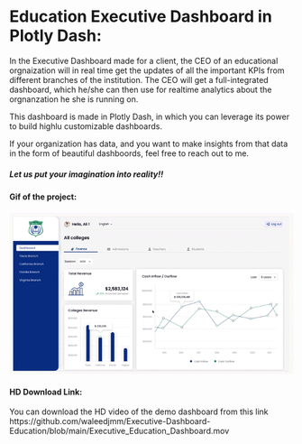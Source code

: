 # Education Executive Dashboard in Plotly Dash:

<p> In the Executive Dashboard made for a client, the CEO of an educational orgnaization will in real time get the updates of all the important KPIs from different branches of the institution. The CEO will get a full-integrated dashboard, which he/she can then use for realtime analytics about the orgnanzation he she is running on. </p>

<p> This dashboard is made in Plotly Dash, in which you can leverage its power to build highlu customizable dashboards. </p>


<p> If your organization has data, and you want to make insights from that data in the form of beautiful dashboords, feel free to reach out to me. </p>


##### Let us put your imagination into reality!!


#### Gif of the project: 

#### <img src="https://github.com/waleedjmm/Executive-Dashboard-Education/blob/main/Executive_Education_Dashboard.gif" />


#### HD Download Link:

<p> You can download the HD video of the demo dashboard from this link https://github.com/waleedjmm/Executive-Dashboard-Education/blob/main/Executive_Education_Dashboard.mov </p>

